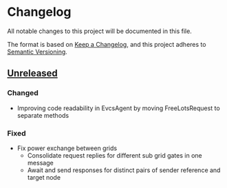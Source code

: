 # Changelog
All notable changes to this project will be documented in this file.

The format is based on [Keep a Changelog](https://keepachangelog.com/en/1.0.0/),
and this project adheres to [Semantic Versioning](https://semver.org/spec/v2.0.0.html).

## [Unreleased]
### Changed
- Improving code readability in EvcsAgent by moving FreeLotsRequest to separate methods

### Fixed
- Fix power exchange between grids
  - Consolidate request replies for different sub grid gates in one message
  - Await and send responses for distinct pairs of sender reference and target node

[Unreleased]: https://github.com/ie3-institute/simona
